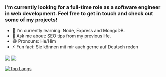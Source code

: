 ### I'm currently looking for a full-time role as a software engineer in web development. Feel free to get in touch and check out some of my projects!

- 🌱 I’m currently learning: Node, Express and MongoDB.
- 💬 Ask me about: SEO tips from my previous life.
- 😄 Pronouns: He/Him
- ⚡ Fun fact: Sie können mit mir auch gerne auf Deutsch reden

<p float="left">
  <a href="https://www.linkedin.com/in/jack-mulligan/"><img src="https://img.shields.io/badge/jack--mulligan-blue?style=flat&logo=Linkedin&logoColor=white"/></a>
  <a href="mailto:mulligja1@gmail.com"><img src="https://img.shields.io/badge/-mulligja1-c14438?style=flat&logo=Gmail&logoColor=white"/></a> 
</p>

[![Top Langs](https://github-readme-stats.vercel.app/api/top-langs/?username=jackmulligan-ire&layout=compact)](https://github.com/anuraghazra/github-readme-stats)